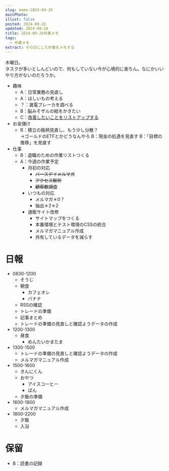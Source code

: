 ```yaml
---
slug: memo-2024-09-26
mainPhoto: 
illust: false
posted: 2024-09-26
updated: 2024-09-26
title: 2024-09-26作業メモ
tags:
  - 作業メモ
extract: その日にした作業をメモする
---
```

木曜日。  
タスクが多いとしんどいので、何もしていない今が心境的に楽ちん。なにかいいやり方がないのだろうか。

- 趣味
  - A：日常業務の見直し
  - A：ほしいもの考える
  - ？：漏電ブレーカを調べる
  - B：脳みそザルの絵をかきたい
  - C：[改善したいことをリストアップする](2022-03-07-改善したいこと・欲しいもの・やりたいこと.md) 
- お金儲け
  - B：積立の銘柄見直し、もう少し分散？  
    →ゴールドのETFとかどうなんやろ
  B：現金の処遇を見直す
  B：「目標の推移」を見直す
- 仕事
  - B：退職のための作業リストつくる
  - A：今週の作業予定
    - 月初の対応
        - ~~バースデイメルマガ~~
        - ~~アクセス解析~~
        - ~~顧客数調査~~
    - いつもの対応 
      - メルマガ＊0？
      - 抽出＊2＊2
    - 通販サイト改修
        - サイトマップをつくる
        - 本番環境とテスト環境のCSSの統合
        - メルマガマニュアル作成
        - 共有しているデータを減らす

# 日報

- 0830-1200
  - そうじ
  - 朝食
    - カフェオレ
    - バナナ
  - RSSの確認
  - トレードの準備
  - 記事まとめ
  - トレードの準備の見直しと確認ようデータの作成
- 1200-1300
  - 昼食
    - めんたいかまたま
- 1300-1500
  - トレードの準備の見直しと確認ようデータの作成
  - メルマガマニュアル作成
- 1500-1600
  - きんにくん
  - おやつ
    - アイスコーヒー
    - ぱん
  - 夕飯の準備
- 1600-1800
  - メルマガマニュアル作成
- 1800-2200
  - 夕飯
  - 入浴



# 保留

  - B：読書の記録
